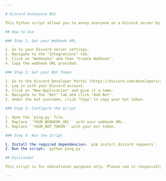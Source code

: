 ```yaml
---

# Discord Annoyance Bot

This Python script allows you to annoy everyone on a Discord server by continuously pinging @everyone. Please use it responsibly and for educational purposes only.

## How to Use

### Step 1: Get your Webhook URL

1. Go to your Discord server settings.
2. Navigate to the "Integrations" tab.
3. Click on "Webhooks" and then "Create Webhook".
4. Copy the webhook URL provided.

### Step 2: Get your Bot Token

1. Go to the Discord Developer Portal (https://discord.com/developers/applications).
2. Log in with your Discord account.
3. Click on "New Application" and give it a name.
4. Navigate to the "Bot" tab and click "Add Bot".
5. Under the bot username, click "Copy" to copy your bot token.

### Step 3: Configure the Script

1. Open the `ping.py` file.
2. Replace `'YOUR_WEBHOOK_URL'` with your webhook URL.
3. Replace `'YOUR_BOT_TOKEN'` with your bot token.

### Step 4: Run the Script

1. Install the required dependencies: `pip install discord requests`.
2. Run the script: `python ping.py`.

## Disclaimer

This script is for educational purposes only. Please use it responsibly and do not abuse it to spam or annoy others.

---
```

